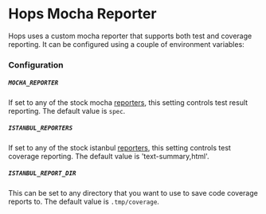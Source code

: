 
# Hops Mocha Reporter

Hops uses a custom mocha reporter that supports both test and coverage reporting. It can be configured using a couple of environment variables:

### Configuration

##### `MOCHA_REPORTER`

If set to any of the stock mocha [reporters](https://mochajs.org/#reporters), this setting controls test result reporting. The default value is `spec`.

##### `ISTANBUL_REPORTERS`

If set to any of the stock istanbul [reporters](https://github.com/gotwarlost/istanbul/tree/master/lib/report), this setting controls test coverage reporting. The default value is 'text-summary,html'.

##### `ISTANBUL_REPORT_DIR`

This can be set to any directory that you want to use to save code coverage reports to. The default value is `.tmp/coverage`.
